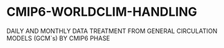 # CMIP6-WORLDCLIM-HANDLING
DAILY AND MONTHLY DATA TREATMENT FROM GENERAL CIRCULATION MODELS (GCM`s) BY CMIP6 PHASE
